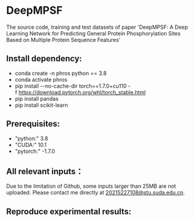 # DeepMPSF
The source code, training and test datasets of paper 'DeepMPSF: A Deep Learning Network for Predicting General Protein Phosphorylation Sites Based on Multiple Protein Sequence Features'  
## Install dependency:  
* conda create -n phros python == 3.8
* conda activate phros
* pip install --no-cache-dir torch==1.7.0+cu110 -f https://download.pytorch.org/whl/torch_stable.html
* pip install pandas
* pip install scikit-learn
## Prerequisites:
* "python:" 3.8
* "CUDA:" 10.1
* "pytorch:" -1.7.0
## All relevant inputs：
Due to the limitation of Github, some inputs larger than 25MB are not uploaded. Please contact me directly at 20215227108@stu.suda.edu.cn.
## Reproduce experimental results:
